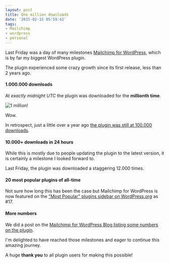 ```yaml
---
layout: post
title: One million downloads
date: '2015-02-15 05:59:42'
tags:
- Mailchimp
- wordpress
- personal
---
```


Last Friday was a day of many milestones [Mailchimp for WordPress](https://www.mc4wp.com), which is by far my biggest WordPress plugin.

The plugin experienced some crazy growth since its first release, less than 2 years ago.


#### 1.000.000 downloads
At _exactly midnight UTC_ the plugin was downloaded for the **millionth time**.

![1 million!](https://res.cloudinary.com/dannyvankooten/image/upload/v1423979927/1milliondownloads_a4fnqp.jpg)

Wow.

In retrospect, just a little over a year ago [the plugin was still at 100.000 downloads](https://dannyvankooten.com/100-000-plugin-downloads-6-months-Mailchimp-wordpress/). 

#### 10.000+ downloads in 24 hours

While this is mostly due to people updating the plugin to the latest version, it is certainly a milestone I looked forward to.

Last Friday, the plugin was downloaded a staggering 12.000 times.

#### 20 most popular plugins of all-time
Not sure how long this has been the case but Mailchimp for WordPress is now featured on the ["Most Popular" plugins sidebar on WordPress.org](https://wordpress.org/plugins/) as #17.

#### More numbers

We did a post on the [Mailchimp for WordPress Blog listing some numbers on the plugin](https://www.mc4wp.com/blog/one-million-downloads/).

I'm delighted to have reached those milestones and eager to continue this amazing journey.

A huge **thank  you** to all  plugin users for making this possible!